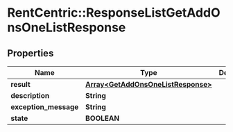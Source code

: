 # RentCentric::ResponseListGetAddOnsOneListResponse

## Properties
Name | Type | Description | Notes
------------ | ------------- | ------------- | -------------
**result** | [**Array&lt;GetAddOnsOneListResponse&gt;**](GetAddOnsOneListResponse.md) |  | [optional] 
**description** | **String** |  | [optional] 
**exception_message** | **String** |  | [optional] 
**state** | **BOOLEAN** |  | [optional] 


